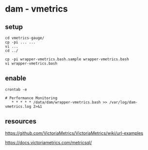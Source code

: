 # dam - vmetrics

## setup

	cd vmetrics-gauge/
	cp -pi ... ...
	vi ...
	cd ../

	cp -pi wrapper-vmetrics.bash.sample wrapper-vmetrics.bash
	vi wrapper-vmetrics.bash

## enable

```
crontab -e

# Performance Monitoring
   * * * * * /data/dam/wrapper-vmetrics.bash >> /var/log/dam-vmetrics.log 2>&1
```

## resources

https://github.com/VictoriaMetrics/VictoriaMetrics/wiki/url-examples

https://docs.victoriametrics.com/metricsql/

